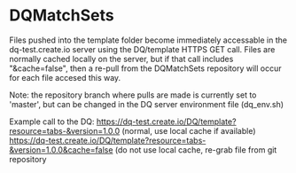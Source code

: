 # DQMatchSets

Files pushed into the template folder become immediately accessable in the dq-test.create.io server using the DQ/template HTTPS GET call.
Files are normally cached locally on the server, but if that call includes "&cache=false", then a re-pull from the DQMatchSets repository
 will occur for each file accesed this way.

Note: the repository branch where pulls are made is currently set to 'master', but can be changed in the DQ server environment file (dq_env.sh)

Example call to the DQ:
https://dq-test.create.io/DQ/template?resource=tabs-&version=1.0.0  (normal, use local cache if available)
https://dq-test.create.io/DQ/template?resource=tabs-&version=1.0.0&cache=false (do not use local cache, re-grab file from git repository